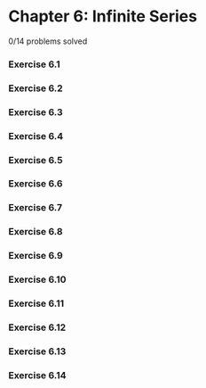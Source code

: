# Chapter 6: Infinite Series

0/14 problems solved

### Exercise 6.1



### Exercise 6.2



### Exercise 6.3



### Exercise 6.4



### Exercise 6.5



### Exercise 6.6



### Exercise 6.7



### Exercise 6.8



### Exercise 6.9



### Exercise 6.10



### Exercise 6.11



### Exercise 6.12



### Exercise 6.13



### Exercise 6.14


